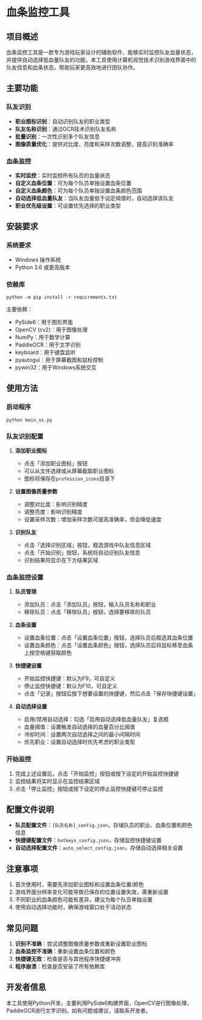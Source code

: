# 血条监控工具

## 项目概述

血条监控工具是一款专为游戏玩家设计的辅助软件，能够实时监控队友血量状态，并提供自动选择低血量队友的功能。本工具使用计算机视觉技术识别游戏界面中的队友信息和血条状态，帮助玩家更高效地进行团队协作。

## 主要功能

### 队友识别

- **职业图标识别**：自动识别队友的职业类型
- **队友名称识别**：通过OCR技术识别队友名称
- **批量识别**：一次性识别多个队友信息
- **图像质量优化**：提供对比度、亮度和采样次数调整，提高识别准确率

### 血条监控

- **实时监控**：实时监控所有队员的血量状态
- **自定义血条位置**：可为每个队员单独设置血条位置
- **自定义血条颜色**：可为每个队员单独设置血条颜色范围
- **自动选择低血量队友**：当队友血量低于设定阈值时，自动选择该队友
- **职业优先级设置**：可设置优先选择的职业类型

## 安装要求

### 系统要求

- Windows 操作系统
- Python 3.6 或更高版本

### 依赖库

```
python -m pip install -r requirements.txt
```

主要依赖：
- PySide6：用于图形界面
- OpenCV (cv2)：用于图像处理
- NumPy：用于数学计算
- PaddleOCR：用于文字识别
- keyboard：用于键盘监听
- pyautogui：用于屏幕截图和鼠标控制
- pywin32：用于Windows系统交互

## 使用方法

### 启动程序

```
python main_ui.py
```

### 队友识别配置

1. **添加职业图标**
   - 点击「添加职业图标」按钮
   - 可以从文件选择或从屏幕截取职业图标
   - 图标将保存在`profession_icons`目录下

2. **设置图像质量参数**
   - 调整对比度：影响识别精度
   - 调整亮度：影响识别精度
   - 设置采样次数：增加采样次数可提高准确率，但会降低速度

3. **识别队友**
   - 点击「选择识别区域」按钮，框选游戏中队友信息区域
   - 点击「开始识别」按钮，系统将自动识别队友信息
   - 识别结果将显示在下方结果区域

### 血条监控设置

1. **队员管理**
   - 添加队员：点击「添加队员」按钮，输入队员名称和职业
   - 移除队员：点击「移除队员」按钮，选择要移除的队员

2. **血条设置**
   - 设置血条位置：点击「设置血条位置」按钮，选择队员后框选其血条位置
   - 设置血条颜色：点击「设置血条颜色」按钮，选择队员后将鼠标移至血条上按空格键获取颜色

3. **快捷键设置**
   - 开始监控快捷键：默认为F9，可自定义
   - 停止监控快捷键：默认为F10，可自定义
   - 点击「记录」按钮后按下想要设置的快捷键，然后点击「保存快捷键设置」

4. **自动选择设置**
   - 启用/禁用自动选择：勾选「启用自动选择低血量队友」复选框
   - 血量阈值：设置触发自动选择的血量百分比阈值
   - 冷却时间：设置两次自动选择之间的最小间隔时间
   - 优先职业：设置自动选择时优先考虑的职业类型

### 开始监控

1. 完成上述设置后，点击「开始监控」按钮或按下设定的开始监控快捷键
2. 监控结果将实时显示在监控结果区域
3. 点击「停止监控」按钮或按下设定的停止监控快捷键可停止监控

## 配置文件说明

- **队员配置文件**：`[队员名称]_config.json`，存储队员的职业、血条位置和颜色信息
- **快捷键配置文件**：`hotkeys_config.json`，存储监控快捷键设置
- **自动选择配置文件**：`auto_select_config.json`，存储自动选择相关设置

## 注意事项

1. 首次使用时，需要先添加职业图标和设置血条位置/颜色
2. 游戏界面分辨率变化可能导致已保存的位置设置失效，需重新设置
3. 不同职业的血条颜色可能有差异，建议为每个队员单独设置
4. 使用自动选择功能时，确保游戏窗口处于活动状态

## 常见问题

1. **识别不准确**：尝试调整图像质量参数或重新设置职业图标
2. **血条监控不准确**：重新设置血条位置和颜色
3. **快捷键无效**：检查是否与其他程序快捷键冲突
4. **程序崩溃**：检查是否安装了所有依赖库

## 开发者信息

本工具使用Python开发，主要利用PySide6构建界面，OpenCV进行图像处理，PaddleOCR进行文字识别。如有问题或建议，请联系开发者。
